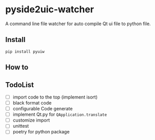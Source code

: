 # pyside2uic-watcher
A command line file watcher for auto compile Qt ui file to python file.

## Install

```
pip install pyuiw
```


## How to



## TodoList

- [ ] import code to the top (implement isort)
- [ ] black format code
- [ ] configurable Code generate
- [ ] implement Qt.py for `QApplication.translate`
- [ ] customize import
- [ ] unittest
- [ ] poetry for python package
